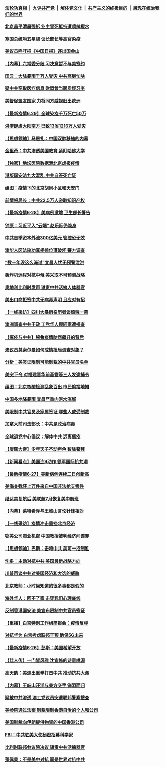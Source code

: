 ####  [法轮功真相](../../../../basic/blob/master/README.md?t=06300102) &nbsp;|&nbsp; [九评共产党](../../../../9ping.md/blob/master/README.md?t=06300102) &nbsp;|&nbsp; [解体党文化](../../../../jtdwh.md/blob/master/README.md?t=06300102)  &nbsp;|&nbsp; [共产主义的终极目的](../../../../gczydzjmd.md/blob/master/README.md?t=06300102) &nbsp;|&nbsp; [魔鬼在统治我们的世界](../../../../mgztzwmdsj.md/blob/master/README.md?t=06300102) 

#### [北京昌平清晨强拆 业主冒死抵抗遭喷辣椒水](../pages/nf4514/n12219118.md?t=06300102) 

#### [塞国总统吻五星旗 议长部长等高官染疫](../pages/nf4514/n12219918.md?t=06300102) 

#### [美议员呼吁把《中国日报》逐出国会山](../pages/nf4514/n12219500.md?t=06300102) 

#### [【内幕】六常委分歧 习决意暂不与美签约](../pages/nf4514/n12216091.md?t=06300102) 

#### [田云：大陆暴雨千万人受灾 中共高层忙啥](../pages/nf4514/n12218401.md?t=06300102) 

#### [疑中共窃取医疗信息 欧盟曾当面质疑习李](../pages/nf4514/n12219204.md?t=06300102) 

#### [美督促盟友国家 力将同方威视赶出欧洲](../pages/nf4514/n12217695.md?t=06300102) 

#### [【最新疫情6.29】全球染疫千万死亡50万](../pages/nf4514/n12215001.md?t=06300102) 

#### [洪涝肆虐大陆南方 已致13省1216万人受灾](../pages/nf4514/n12218537.md?t=06300102) 

#### [【思想领袖】马恩扎：中国双肺移植的内幕](../pages/nf4514/n12047397.md?t=06300102) 

#### [金里奇：中共渗透美国教育 紧盯哈佛大学](../pages/nf4514/n12217783.md?t=06300102) 

#### [【独家】地坛医院数据泄北京虚报疫情](../pages/nf4514/n12217892.md?t=06300102) 

#### [港版国安法九大混乱 中共自签死亡证](../pages/nf4514/n12218021.md?t=06300102) 

#### [组图：疫情下的北京胡同小区和天安门](../pages/nf4514/n12217618.md?t=06300102) 

#### [前情报局长：中共22.5万人盗取知识产权](../pages/nf4514/n12217857.md?t=06300102) 

#### [【最新疫情6·28】美病例激增 卫生部长警告](../pages/nf4514/n12212934.md?t=06300102) 

#### [钟原：习近平入“云端” 赵乐际仍隐身](../pages/nf4514/n12217720.md?t=06300102) 

#### [中共首季资本外流300亿美元 管控恐无效](../pages/nf4514/n12217543.md?t=06300102) 

#### [澳华人区法轮功真相摊位遭破坏 警方调查](../pages/nf4514/n12217341.md?t=06300102) 

#### [“数十年没这么淹过”宜昌人忧无预警泄洪](../pages/nf4514/n12217308.md?t=06300102) 

#### [轰炸机远程对抗中俄 美采取不可预测战略](../pages/nf4514/n12205278.md?t=06300102) 

#### [奥地利比利时发声  谴责中共活摘人体器官](../pages/nf4514/n12216554.md?t=06300102) 

#### [美出口商拒签中共无病毒声明 且应对有招](../pages/nf4514/n12216909.md?t=06300102) 

#### [【一线采访】四川大暴雨亲历者谈惊魂一幕](../pages/nf4514/n12216420.md?t=06300102) 

#### [澳洲调查中共干政 工党华人顾问家遭搜查](../pages/nf4514/n12216804.md?t=06300102) 

#### [【瘟疫与中共】秘鲁疫情陡然飙升的背后](../pages/nf4514/n12216630.md?t=06300102) 

#### [澳议员莫索尔曼如何成情报局调查对象？](../pages/nf4514/n12216661.md?t=06300102) 

#### [分析：美签证限制可能制裁的中共官员名单](../pages/nf4514/n12216563.md?t=06300102) 

#### [美突下令 对福建晋华前高管等三人发逮捕令](../pages/nf4514/n12216296.md?t=06300102) 

#### [组图：北京核酸检测乱象百出 市民偷摆地摊](../pages/nf4514/n12216358.md?t=06300102) 

#### [中国多地降暴雨 宜昌严重内涝水淹城](../pages/nf4514/n12215877.md?t=06300102) 

#### [美限制中共官员及家属签证 哪些人或受制裁](../pages/nf4514/n12216208.md?t=06300102) 

#### [加拿大前司法部长：中共是政治病毒](../pages/nf4514/n12216076.md?t=06300102) 

#### [全球退党中心倡议：解体中共 远离瘟疫](../pages/nf4514/n12214964.md?t=06300102) 

#### [【康熙大帝】少年天子不动声色 智除鳌拜](../pages/nf4514/n12131792.md?t=06300102) 

#### [【新闻看点】美国连9动作 领军国际抗共潮](../pages/nf4514/n12215121.md?t=06300102) 

#### [【最新疫情6·27】美新病例连续二日创新高](../pages/nf4514/n12215389.md?t=06300102) 

#### [美海关截获上万件来自中国非法枪支零件](../pages/nf4514/n12215668.md?t=06300102) 

#### [继达美复航后 美联航7月恢复美中航班](../pages/nf4514/n12215347.md?t=06300102) 

#### [【内幕】莱特希泽与王岐山言论针锋相对](../pages/nf4514/n12212986.md?t=06300102) 

#### [【一线采访】疫情冲击重挫北京经济](../pages/nf4514/n12215313.md?t=06300102) 

#### [窃美公司商业机密 中国教授被判经济间谍罪](../pages/nf4514/n12215195.md?t=06300102) 

#### [【思想领袖】巴斯：击垮中共 美可一招制胜](../pages/nf4514/n12033990.md?t=06300102) 

#### [沈舟：主动对抗中共 美国最新战略方向](../pages/nf4514/n12215183.md?t=06300102) 

#### [川普再谈中共对美国经济和大选的威胁](../pages/nf4514/n12214917.md?t=06300102) 

#### [北京教师：小时候知道的很多事都是假的](../pages/nf4514/n12133812.md?t=06300102) 

#### [海外华人：回不了家 击穿我们心理底线](../pages/nf4514/n12214603.md?t=06300102) 

#### [反制香港国安法 美宣布限制中共官员签证](../pages/nf4514/n12214505.md?t=06300102) 

#### [【重播】白宫特别工作组简报会：疫情反弹](../pages/nf4514/n12214278.md?t=06300102) 

#### [对抗华为 白宫考虑联邦干预 确保5G未来](../pages/nf4514/n12214112.md?t=06300102) 

#### [【最新疫情6·26】彭斯：美国希望开放](../pages/nf4514/n12213008.md?t=06300102) 

#### [【佳人传】一门皆风雅 沈宜修的诗意桃源](../pages/nf4514/n12204829.md?t=06300102) 

#### [高天韵：美连出重拳打击中共 推动抗共大潮](../pages/nf4514/n12213368.md?t=06300102) 

#### [【内幕】王岐山汪洋与美方交手 铩羽而归](../pages/nf4514/n12212964.md?t=06300102) 

#### [疑被中共渗透 澳工党议员突遭联邦警察搜查](../pages/nf4514/n12213367.md?t=06300102) 

#### [美参院通过法案 制裁限制香港自治的个人和公司](../pages/nf4514/n12212374.md?t=06300102) 

#### [美国制裁向伊朗提供物资的中国香港公司](../pages/nf4514/n12212790.md?t=06300102) 

#### [FBI：中共驻美大使秘密招募科学家](../pages/nf4514/n12212753.md?t=06300102) 

#### [比利时联邦参议院决议 谴责中共活摘器官](../pages/nf4514/n12212777.md?t=06300102) 

#### [蓬佩奥：不是美中对抗 而是世界对抗中共](../pages/nf4514/n12212375.md?t=06300102) 

